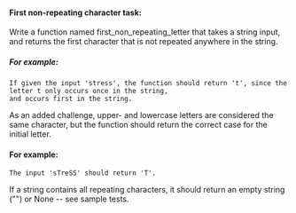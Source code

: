 ﻿#### First non-repeating character task:
Write a function named first_non_repeating_letter that takes a string input, and returns the first character that is not repeated anywhere in the string.
##### For example:
	If given the input 'stress', the function should return 't', since the letter t only occurs once in the string,
	and occurs first in the string.
As an added challenge, upper- and lowercase letters are considered the same character, but the function should return the correct case for the initial letter.
#### For example:
	The input 'sTreSS' should return 'T'.

If a string contains all repeating characters, it should return an empty string ("") or None -- see sample tests.

